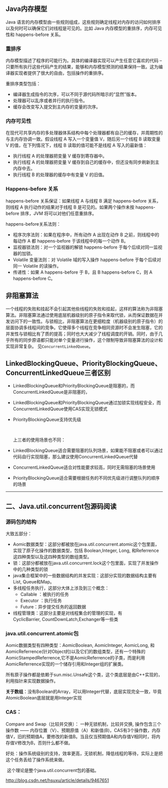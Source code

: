 ## Java内存模型

Java 语言的内存模型由一些规则组成，这些规则确定线程对内存的访问如何排序以及何时可以确保它们对线程是可见的。比如 Java 内存模型的重排序，内存可见性和 happens-before 关系。



### 重排序

内存模型描述了程序的可能行为。具体的编译器实现可以产生任意它喜欢的代码 – 只要所有执行这些代码产生的结果，能够和内存模型预测的结果保持一致。这为编译器实现者提供了很大的自由，包括操作的重排序。

重排序类型包括：

- 编译器生成指令的次序，可以不同于源代码所暗示的“显然”版本。
- 处理器可以乱序或者并行的执行指令。
- 缓存会改变写入提交到主内存的变量的次序。



### 内存可见性

在现代可共享内存的多处理器体系结构中每个处理器都有自己的缓存，并周期性的与主内存协调一致。假设线程 A 写入一个变量值 V，随后另一个线程 B 读取变量 V 的值，在下列情况下，线程 B 读取的值可能不是线程 A 写入的最新值：

- 执行线程 A 的处理器把变量 V 缓存到寄存器中。
- 执行线程 A 的处理器把变量 V 缓存到自己的缓存中，但还没有同步刷新到主内存中去。
- 执行线程 B 的处理器的缓存中有变量 V 的旧值。



### Happens-before 关系

happens-before 关系保证：如果线程 A 与线程 B 满足 happens-before 关系，则线程 A 执行动作的结果对于线程 B 是可见的。如果两个操作未按 happens-before 排序，JVM 将可以对他们任意重排序。

happens-before关系法则：

- 程序次序法则：如果在程序中，所有动作 A 出现在动作 B 之前，则线程中的每动作 A 都 happens-before 于该线程中的每一个动作 B。
- 监视器锁法则：对一个监视器的解锁 happens-before 于每个后续对同一监视器的加锁。
- Volatile 变量法则：对 Volatile 域的写入操作 happens-before 于每个后续对同一 Volatile 的读操作。
- 传递性：如果 A happens-before 于 B，且 B happens-before C，则 A happens-before C。



## 非阻塞算法

一个线程的失败和挂起不会引起其他些线程的失败和挂起，这样的算法称为非阻塞算法。非阻塞算法通过使用底层机器级别的原子指令来取代锁，从而保证数据在并发访问下的一致性。与锁相比，非阻塞算法在更细粒度（机器级别的原子指令）的层面协调多线程间的竞争。它使得多个线程在竞争相同资源时不会发生阻塞，它的并发性与锁相比有了质的提高；同时也大大减少了线程调度的开销。同时，由于几乎所有的同步原语都只能对单个变量进行操作，这个限制导致非阻塞算法的设计和实现非常复杂。 见`ConcurrentLinkedQueue`。



## LinkedBlockingQueue、PriorityBlockingQueue、ConcurrentLinkedQueue三者区别

- LinkedBlockingQueue和PriorityBlockingQueue是阻塞的，而ConcurrentLinkedQueue是非阻塞的，

- LinkedBlockingQueue和PriorityBlockingQueue通过加锁实现线程安全，而ConcurrentLinkedQueue使用CAS实现无锁模式

- PriorityBlockingQueue支持优先级

  ​

  上三者的使用场景也不同：


- LinkedBlockingQueue适合需要阻塞的队列场景，如果能不阻塞或者可以通过代码自行实现阻塞，那么建议使用ConcurrentLinkedQueue代替
- ConcurrentLinkedQueue适合对性能要求较高，同时无需阻塞的场景使用
- PriorityBlockingQueue适合需要根据任务的不同优先级进行调整队列的顺序的场景





---

## 二、Java.util.concurrent包源码阅读

### 源码包的结构

大致五部分：

- Aomic数据类型：这部分都被放在java.util.concurrent.atomic这个包里面，实现了原子化操作的数据类型，包括 Boolean,Integer, Long, 和Referrence这四种类型以及这四种类型的数组类型。
- 锁：这部分都被放在java.util.concurrent.lock这个包里面，实现了并发操作中的几种类型的锁
- java集合框架中的一些数据结构的并发实现：这部分实现的数据结构主要有List, Queue和Map。
- 多线程任务执行，这部分大体上涉及到三个概念：
  - Callable ：被执行的任务
  - Executor ：执行任务
  - Future：异步提交任务的返回数据
- 线程管理类：这部分主要是对线程集合的管理的实现，有CyclicBarrier, CountDownLatch,Exchanger等一些类



### java.util.concurrent.atomic包

Aomic数据类型有四种类型：AomicBoolean, AomicInteger, AomicLong, 和AomicReferrence(针对Object的)以及它们的数组类型，还有一个特殊的AomicStampedReferrence,它不是AomicReferrence的子类，而是利用AomicReferrence实现的一个储存引用和Integer组的扩展类。

所有原子操作都是依赖于sun.misc.Unsafe这个类，这个类底层是由C++实现的，利用指针来实现数据操作。



**关于数组**：没有Boolean的Array，可以用Integer代替，底层实现完全一致，毕竟AtomicBoolean底层就是用Integer实现



### CAS：

Compare and Swap（比较并交换）： 一种无锁机制，比较并交换, 操作包含三个操作数 —— 内存位置（V）、预期原值（A）和新值(B)，CAS有3个操作数，内存值V，旧的预期值A，要修改的新值B。当且仅当预期值A和内存值V相同时，将内存值V修改为B，否则什么都不做。

好处：操作系统级别的支持，效率更高，无锁机制，降低线程的等待，实际上是把这个任务丢给了操作系统来做。

 这个理论是整个java.util.concurrent包的基础。

http://blog.csdn.net/hsuxu/article/details/9467651





